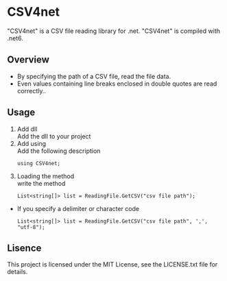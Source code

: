# CSV4net
"CSV4net" is a CSV file reading library for .net.
"CSV4net" is compiled with .net6.

## Overview
- By specifying the path of a CSV file, read the file data.
- Even values ​​containing line breaks enclosed in double quotes are read correctly..

## Usage
1. Add dll<br>
    Add the dll to your project
2. Add using<br>
    Add the following description
    ```
    using CSV4net;
    ```
3. Loading the method<br>
    write the method
    ```
    List<string[]> list = ReadingFile.GetCSV("csv file path");
    ```
- If you specify a delimiter or character code<br>
    ```
    List<string[]> list = ReadingFile.GetCSV("csv file path", ',', "utf-8");
    ```

## Lisence
This project is licensed under the MIT License, see the LICENSE.txt file for details.